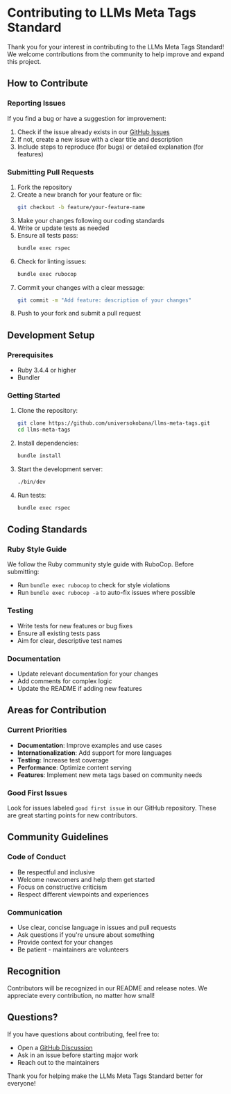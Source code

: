 # Contributing to LLMs Meta Tags Standard

Thank you for your interest in contributing to the LLMs Meta Tags Standard! We welcome contributions from the community to help improve and expand this project.

## How to Contribute

### Reporting Issues

If you find a bug or have a suggestion for improvement:

1. Check if the issue already exists in our [GitHub Issues](https://github.com/universokobana/llms-meta-tags/issues)
2. If not, create a new issue with a clear title and description
3. Include steps to reproduce (for bugs) or detailed explanation (for features)

### Submitting Pull Requests

1. Fork the repository
2. Create a new branch for your feature or fix:
   ```bash
   git checkout -b feature/your-feature-name
   ```
3. Make your changes following our coding standards
4. Write or update tests as needed
5. Ensure all tests pass:
   ```bash
   bundle exec rspec
   ```
6. Check for linting issues:
   ```bash
   bundle exec rubocop
   ```
7. Commit your changes with a clear message:
   ```bash
   git commit -m "Add feature: description of your changes"
   ```
8. Push to your fork and submit a pull request

## Development Setup

### Prerequisites

- Ruby 3.4.4 or higher
- Bundler

### Getting Started

1. Clone the repository:
   ```bash
   git clone https://github.com/universokobana/llms-meta-tags.git
   cd llms-meta-tags
   ```

2. Install dependencies:
   ```bash
   bundle install
   ```

3. Start the development server:
   ```bash
   ./bin/dev
   ```

4. Run tests:
   ```bash
   bundle exec rspec
   ```

## Coding Standards

### Ruby Style Guide

We follow the Ruby community style guide with RuboCop. Before submitting:

- Run `bundle exec rubocop` to check for style violations
- Run `bundle exec rubocop -a` to auto-fix issues where possible

### Testing

- Write tests for new features or bug fixes
- Ensure all existing tests pass
- Aim for clear, descriptive test names

### Documentation

- Update relevant documentation for your changes
- Add comments for complex logic
- Update the README if adding new features

## Areas for Contribution

### Current Priorities

- **Documentation**: Improve examples and use cases
- **Internationalization**: Add support for more languages
- **Testing**: Increase test coverage
- **Performance**: Optimize content serving
- **Features**: Implement new meta tags based on community needs

### Good First Issues

Look for issues labeled `good first issue` in our GitHub repository. These are great starting points for new contributors.

## Community Guidelines

### Code of Conduct

- Be respectful and inclusive
- Welcome newcomers and help them get started
- Focus on constructive criticism
- Respect different viewpoints and experiences

### Communication

- Use clear, concise language in issues and pull requests
- Ask questions if you're unsure about something
- Provide context for your changes
- Be patient - maintainers are volunteers

## Recognition

Contributors will be recognized in our README and release notes. We appreciate every contribution, no matter how small!

## Questions?

If you have questions about contributing, feel free to:

- Open a [GitHub Discussion](https://github.com/universokobana/llms-meta-tags/discussions)
- Ask in an issue before starting major work
- Reach out to the maintainers

Thank you for helping make the LLMs Meta Tags Standard better for everyone!